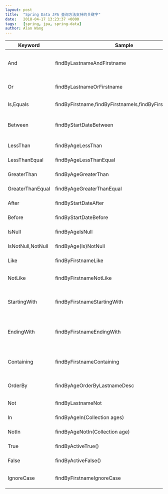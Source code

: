 ```yaml
---
layout: post
title:  "Spring Data JPA 查询方法支持的关键字"
date:   2018-04-17 13:23:37 +0000
tags:   [spring, jpa, spring-data]
author: Alan Wang
---
```


|	Keyword	|	Sample	|	JPQL snippet	|
|	---	|	---	|	---	|
|	And	|	findByLastnameAndFirstname	|	… where x.lastname = ?1 and x.firstname = ?2	|
|	Or	|	findByLastnameOrFirstname	|	… where x.lastname = ?1 or x.firstname = ?2	|
|	Is,Equals	|	findByFirstname,findByFirstnameIs,findByFirstnameEquals	|	… where x.firstname = 1?	|
|	Between	|	findByStartDateBetween	|	… where x.startDate between 1? and ?2	|
|	LessThan	|	findByAgeLessThan	|	… where x.age < ?1	|
|	LessThanEqual	|	findByAgeLessThanEqual	|	… where x.age <= ?1	|
|	GreaterThan	|	findByAgeGreaterThan	|	… where x.age > ?1	|
|	GreaterThanEqual	|	findByAgeGreaterThanEqual	|	… where x.age >= ?1	|
|	After	|	findByStartDateAfter	|	… where x.startDate > ?1	|
|	Before	|	findByStartDateBefore	|	… where x.startDate < ?1	|
|	IsNull	|	findByAgeIsNull	|	… where x.age is null	|
|	IsNotNull,NotNull	|	findByAge(Is)NotNull	|	… where x.age not null	|
|	Like	|	findByFirstnameLike	|	… where x.firstname like ?1	|
|	NotLike	|	findByFirstnameNotLike	|	… where x.firstname not like ?1	|
|	StartingWith	|	findByFirstnameStartingWith	|	… where x.firstname like ?1 (parameter bound with appended %)	|
|	EndingWith	|	findByFirstnameEndingWith	|	… where x.firstname like ?1 (parameter bound with prepended %)	|
|	Containing	|	findByFirstnameContaining	|	… where x.firstname like ?1 (parameter bound wrapped in %)	|
|	OrderBy	|	findByAgeOrderByLastnameDesc	|	… where x.age = ?1 order by x.lastname desc	|
|	Not	|	findByLastnameNot	|	… where x.lastname <> ?1	|
|	In	|	findByAgeIn(Collection<Age> ages)	|	… where x.age in ?1	|
|	NotIn	|	findByAgeNotIn(Collection<Age> age)	|	… where x.age not in ?1	|
|	True	|	findByActiveTrue()	|	… where x.active = true	|
|	False	|	findByActiveFalse()	|	… where x.active = false	|
|	IgnoreCase	|	findByFirstnameIgnoreCase	|	… where UPPER(x.firstame) = UPPER(?1)	|